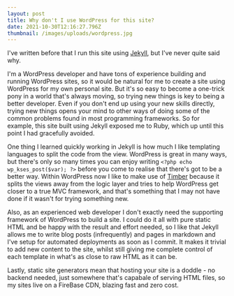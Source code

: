 ```yaml
---
layout: post
title: Why don't I use WordPress for this site?
date: 2021-10-30T12:16:27.796Z
thumbnail: /images/uploads/wordpress.jpg
---
```


I've written before that I run this site using [Jekyll](http://jekyllrb.com), but I've never quite said why. 

I'm a WordPress developer and have tons of experience building and running WordPress sites, so it would be natural for me to create a site using WordPress for my own personal site. But it's so easy to become a one-trick pony in a world that's always moving, so trying new things is key to being a better developer. Even if you don't end up using your new skills directly, trying new things opens your mind to other ways of doing some of the common problems found in most programming frameworks. So for example, this site built using Jekyll exposed me to Ruby, which up until this point I had gracefully avoided. 

One thing I learned quickly working in Jekyll is how much I like templating languages to split the code from the view. WordPress is great in many ways, but there's only so many times you can enjoy writing `<?php echo wp_kses_post($var); ?>` before you come to realise that there's got to be a better way. Within WordPress now I like to make use of [Timber](https://github.com/timber/timber) because it splits the views away from the logic layer and tries to help WordPress get closer to a true MVC framework, and that's something that I may not have done if it wasn't for trying something new.

Also, as an experienced web developer I don't exactly need the supporting framework of WordPress to build a site. I could do it all with pure static HTML and be happy with the result and effort needed, so I like that Jekyll allows me to write blog posts (infrequently) and pages in markdown and I've setup for automated deployments as soon as I commit. It makes it trivial to add new content to the site, whilst still giving me complete control of each template in what's as close to raw HTML as it can be.

Lastly, static site generators mean that hosting your site is a doddle - no backend needed, just somewhere that's capabale of serving HTML files, so my sites live on a FireBase CDN, blazing fast and zero cost. 